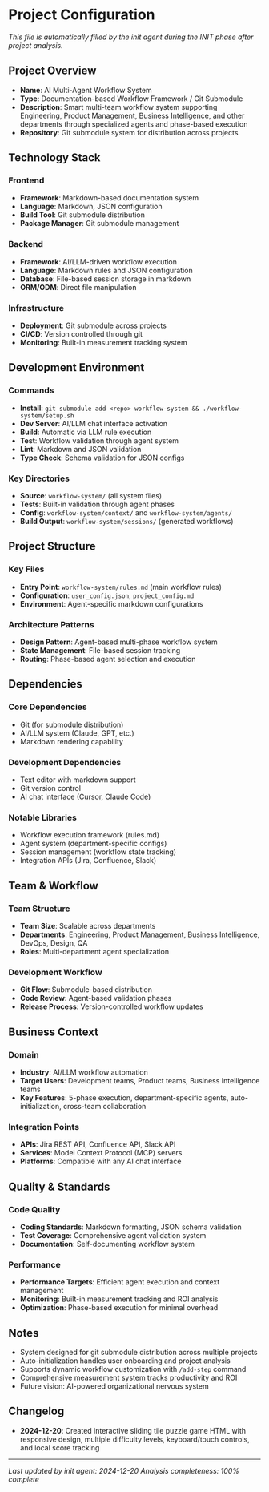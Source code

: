 # Project Configuration

*This file is automatically filled by the init agent during the INIT phase after project analysis.*

## Project Overview
- **Name**: AI Multi-Agent Workflow System
- **Type**: Documentation-based Workflow Framework / Git Submodule
- **Description**: Smart multi-team workflow system supporting Engineering, Product Management, Business Intelligence, and other departments through specialized agents and phase-based execution
- **Repository**: Git submodule system for distribution across projects

## Technology Stack
### Frontend
- **Framework**: Markdown-based documentation system
- **Language**: Markdown, JSON configuration
- **Build Tool**: Git submodule distribution
- **Package Manager**: Git submodule management

### Backend
- **Framework**: AI/LLM-driven workflow execution
- **Language**: Markdown rules and JSON configuration
- **Database**: File-based session storage in markdown
- **ORM/ODM**: Direct file manipulation

### Infrastructure
- **Deployment**: Git submodule across projects
- **CI/CD**: Version controlled through git
- **Monitoring**: Built-in measurement tracking system

## Development Environment
### Commands
- **Install**: `git submodule add <repo> workflow-system && ./workflow-system/setup.sh`
- **Dev Server**: AI/LLM chat interface activation
- **Build**: Automatic via LLM rule execution
- **Test**: Workflow validation through agent system
- **Lint**: Markdown and JSON validation
- **Type Check**: Schema validation for JSON configs

### Key Directories
- **Source**: `workflow-system/` (all system files)
- **Tests**: Built-in validation through agent phases
- **Config**: `workflow-system/context/` and `workflow-system/agents/`
- **Build Output**: `workflow-system/sessions/` (generated workflows)

## Project Structure
### Key Files
- **Entry Point**: `workflow-system/rules.md` (main workflow rules)
- **Configuration**: `user_config.json`, `project_config.md`
- **Environment**: Agent-specific markdown configurations

### Architecture Patterns
- **Design Pattern**: Agent-based multi-phase workflow system
- **State Management**: File-based session tracking
- **Routing**: Phase-based agent selection and execution

## Dependencies
### Core Dependencies
- Git (for submodule distribution)
- AI/LLM system (Claude, GPT, etc.)
- Markdown rendering capability

### Development Dependencies  
- Text editor with markdown support
- Git version control
- AI chat interface (Cursor, Claude Code)

### Notable Libraries
- Workflow execution framework (rules.md)
- Agent system (department-specific configs)
- Session management (workflow state tracking)
- Integration APIs (Jira, Confluence, Slack)

## Team & Workflow
### Team Structure
- **Team Size**: Scalable across departments
- **Departments**: Engineering, Product Management, Business Intelligence, DevOps, Design, QA
- **Roles**: Multi-department agent specialization

### Development Workflow
- **Git Flow**: Submodule-based distribution
- **Code Review**: Agent-based validation phases
- **Release Process**: Version-controlled workflow updates

## Business Context
### Domain
- **Industry**: AI/LLM workflow automation
- **Target Users**: Development teams, Product teams, Business Intelligence teams
- **Key Features**: 5-phase execution, department-specific agents, auto-initialization, cross-team collaboration

### Integration Points
- **APIs**: Jira REST API, Confluence API, Slack API
- **Services**: Model Context Protocol (MCP) servers
- **Platforms**: Compatible with any AI chat interface

## Quality & Standards
### Code Quality
- **Coding Standards**: Markdown formatting, JSON schema validation
- **Test Coverage**: Comprehensive agent validation system
- **Documentation**: Self-documenting workflow system

### Performance
- **Performance Targets**: Efficient agent execution and context management
- **Monitoring**: Built-in measurement tracking and ROI analysis
- **Optimization**: Phase-based execution for minimal overhead

## Notes
- System designed for git submodule distribution across multiple projects
- Auto-initialization handles user onboarding and project analysis
- Supports dynamic workflow customization with `/add-step` command
- Comprehensive measurement system tracks productivity and ROI
- Future vision: AI-powered organizational nervous system

## Changelog
- **2024-12-20**: Created interactive sliding tile puzzle game HTML with responsive design, multiple difficulty levels, keyboard/touch controls, and local score tracking

---
*Last updated by init agent: 2024-12-20*
*Analysis completeness: 100% complete*